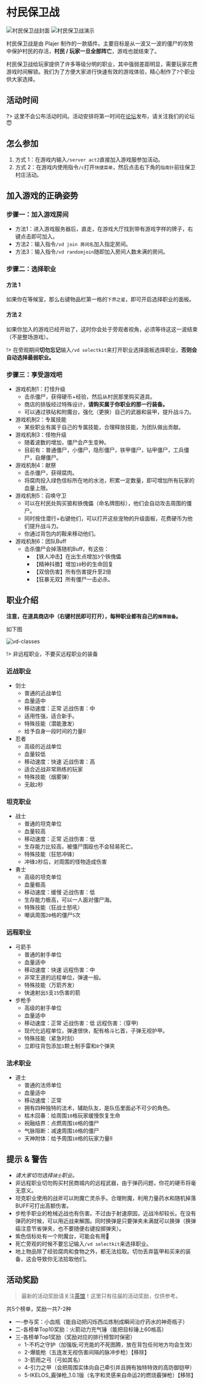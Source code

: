 # 村民保卫战

![村民保卫战封面](https://mimaru-jp.oss-ap-northeast-1.aliyuncs.com/images/vd-kill-hordes-of-undead.gif)
![村民保卫战演示](https://mimaru-jp.oss-ap-northeast-1.aliyuncs.com/images/vd-demo.gif)

村民保卫战是由 Plajer 制作的一款插件。主要目标是从一波又一波的僵尸的攻势中保护村民的存活，**村民 / 玩家一旦全部阵亡**，游戏也就结束了。

村民保卫战给玩家提供了许多等级分明的职业，其中强弱差距明显，需要玩家花费游戏时间解锁。我们为了方便大家进行快速有效的游戏体验，精心制作了`7`个职业供大家选择。

## 活动时间

?> 这里不会公布活动时间。活动安排将第一时间在[论坛][bbs]发布，请关注我们的论坛😇

## 怎么参加

1. 方式 1：在游戏内输入`/server act2`直接加入游戏服参加活动。
2. 方式 2：在游戏内使用指令`/c`打开`快捷菜单`，然后点击右下角的`指南针`前往保卫村庄活动。

## 加入游戏的正确姿势

### 步骤一：加入游戏房间

- 方法1：进入游戏服务器后，直走，在游戏大厅找到带有游戏字样的牌子，<kbd>右键点击</kbd>即可加入。
- 方法2：输入指令`/vd join 房间名`加入指定房间。
- 方法3：输入指令`/vd randomjoin`随即加入房间人数未满的房间。

### 步骤二：选择职业

#### 方法 1

如果你在等候室，那么右键物品栏第一格的`下界之星`，即可开启选择职业的面板。

#### 方法 2

如果你加入的游戏已经开始了，这时你会处于旁观者视角，必须等待这这一波结束（不是整场游戏）。

!> 在旁观期间**切勿忘记**输入`/vd selectkit`来打开职业选择面板选择职业，**否则会自动选择最弱职业。**

### 步骤三：享受游戏吧

- 游戏机制1：打怪升级
  - 击杀僵尸，获得硬币+经验，然后从村民那里购买道具。
  - 商店的排版经过特殊设计，**请购买属于你职业的那一行装备。**
  - 可以通过铁砧和附魔台，强化（更换）自己的武器和装甲，提升战斗力。
- 游戏机制2：专属技能
  - 某些职业有属于自己的专属技能，合理释放技能，为团队做出贡献。
- 游戏机制3：怪物升级
  - 随着波数的增加，僵尸会产生变种。
  - 目前有：普通僵尸，小僵尸，隐形僵尸，铁甲僵尸，钻甲僵尸，工兵僵尸，自爆僵尸。
- 游戏机制4：献祭
  - 击杀僵尸，获得腐肉。
  - 将腐肉投入绿色信标所在地的水池，积累一定数量，即可增加所有玩家的血量上限。
- 游戏机制5：召唤守卫
  - 可以在村民处购买狼和铁傀儡（命名牌图标），他们会自动攻击周围的僵尸。
  - 同时按住潜行+右键他们，可以打开这些宠物的升级面板，花费硬币为他们提升战斗力。
  - 你通过背包内的鞍来移动他们。
- 游戏机制6：团队Buff
  - 击杀僵尸会掉落随机Buff，有这些：
    - 【铁人冲击】在出生点增加`3`个铁傀儡
    - 【精神抖擞】增加`10`秒的生命回复
    - 【双倍伤害】所有伤害提升至2倍
    - 【狂暴无双】所有僵尸一击必杀。

## 职业介绍

**注意，在道具商店中（右键村民即可打开），每种职业都有自己的`推荐装备`。**

如下图

![vd-classes](https://mimaru-jp.oss-ap-northeast-1.aliyuncs.com/images/vd-classes.jpg)

!> 非远程职业，不要买远程职业的装备

### 近战职业

- 剑士
  - 普通的近战单位
  - 血量适中
  - 移动速度：正常 近战伤害：中
  - 适用性强，适合新手。
  - 特殊技能（潜能激发）
  - 给予自身一段时间的力量II
- 忍者
  - 高级的近战单位
  - 血量较低
  - 移动速度：快速 近战伤害：高
  - 适合近战非常熟练的玩家
  - 特殊技能（烟雾弹）
  - 无敌`2`秒

### 坦克职业

- 战士
  - 普通的坦克单位
  - 血量较高
  - 移动速度：正常 近战伤害：低
  - 生存能力比较高，被僵尸围殴也不会轻易死亡。
  - 特殊技能（狂怒冲锋）
  - 冲锋`2`秒后，对周围的怪物造成伤害
- 勇士
  - 高级的坦克单位
  - 血量极高
  - 移动速度：缓慢 近战伤害：低
  - 生存能力极高，可以一人面对僵尸海。
  - 特殊技能（狂战士怒吼）
  - 嘲讽周围`20`格的僵尸`5`次

### 远程职业

- 弓箭手
  - 普通的射手单位
  - 血量适中
  - 移动速度：快速 远程伤害：中
  - 非常王道的远程单位，弹速一般。
  - 特殊技能（万箭齐发）
  - 快速射出`5`支`15`伤害的箭
- 步枪手
  - 高级的射手单位
  - 血量适中
  - 移动速度：正常 近战伤害：低 远程伤害：（穿甲)
  - 现代化远程单位，弹速很快，配有格斗匕首，子弹无视护甲。
  - 特殊技能（紧急时刻）
  - 立即往背包添加`1`颗土制手雷和`8`个弹夹

### 法术职业

- 道士
  - 普通的法师单位
  - 血量适中
  - 移动速度：正常
  - 拥有四种独特的法术，辅助队友，是队伍里面必不可少的角色。
  - 枯木回春：给周围`10`格玩家缓慢恢复生命
  - 祝融结界：点燃周围`10`格的僵尸
  - 气脉阻断：减速周围`10`格的僵尸
  - 天神附体：给予周围`10`格的玩家力量II

## 提示 & 警告

- <em>请大家切勿选择`骑士`职业。</em>
- 非远程职业切勿购买村民商城内的远程武器，由于弹药问题，你花的硬币将毫无意义。
- 坦克职业使用的战斧可以附魔亡灵杀手。合理附魔，利用力量药水和随机掉落BUFF可打出高额伤害。
- 步枪手职业的枪械近战也有伤害。不过由于射速原因，近战冷却较长。在没有弹药的时候，可以用近战来解围。同时换弹是只要弹夹未满就可以换弹（换弹癌注意节省弹夹，也不要随便右键投掷弹夹）。
- 紫色信标处有一个附魔台，可能会有用👻
- 死亡旁观的时候不要忘记输入`/vd selectkit`来选择职业。
- 地上物品除了经验腐肉和食物之外，都无法拾取。切勿丢弃盔甲和买来的装备，这会导致你无法拾取他们。

## 活动奖励

> 最新的活动奖励请关注[茶馆][bbs]！这里只有往届的活动奖励，仅供参考。

共5个榜单，奖励一共7-2种

- 一-参与奖：小血瓶（能自动把闪烁西瓜炼制成瞬间治疗药水的神奇瓶子）
- 二-各榜单Top10奖励：火箭动力充气锤（能把目标锤上60格高）
- 三-各榜单Top1奖励（奖励对应的排行榜暂时保密）
  - 1-不朽之守护（加强版;可充能的不死图腾，放在背包任何地方均会生效）
  - 2-爆能枪（五连发无视伤害间隔的脉冲步枪）【移除】
  - 3-箭雨之弓（弓如其名）
  - 4-引力之甲（会把周围实体向自己牵引并且拥有独特特效的高防御铠甲）
  - 5-IKELOS_霰弹枪_1.0.1版（名字和灵感来自命运2的燃烧霰弹枪）【移除】

[bbs]: https://bbs.mimaru.me "论坛"
